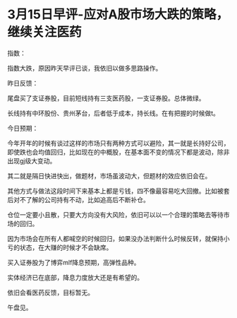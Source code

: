 # 3月15日早评-应对A股市场大跌的策略，继续关注医药

指数：

指数大跌，原因昨天早评已谈，我依旧以做多思路操作。

昨日反馈：

尾盘买了支证券股，目前短线持有三支医药股，一支证券股。总体微绿。

长线持有中环股份、贵州茅台，后者低于成本，持长线。在有把握的时候做t。

今日预期：

今年开年的时候有谈过这样的市场只有两种方式可以避险，其一就是长持好公司，即使跌也会均值回归，比如现在的中概股，在基本面不变的情况下都是波动，除非出现gj级大变动。

其二就是隔日快进快出，做题材，市场虽波动大，但题材的效应依旧会在。

其他方式与做法这段时间下来基本上都是亏钱，四不像最容易吃大回撤。比如被套后对不了解的公司持有不动，比如追高后不断补仓。

仓位一定要小且散，只要大方向没有大风险，依旧可以以一个合理的策略去等待市场的回归。

因为市场会在所有人都喊空的时候回归，如果没办法判断什么时候反转，就保持小亏的状态，在大赚的时候才不会缺席。

买入证券股为了博弈mlf降息预期，高弹性品种。

实体经济已在底部，降息力度放大还是有希望的。

依旧会看医药反馈，目标暂无。

午盘见。